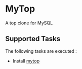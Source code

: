 MyTop
=====

A top clone for MySQL

Supported Tasks
-----------------

The following tasks are executed :

  - Install [mytop](https://github.com/gregorg/mytop)
  